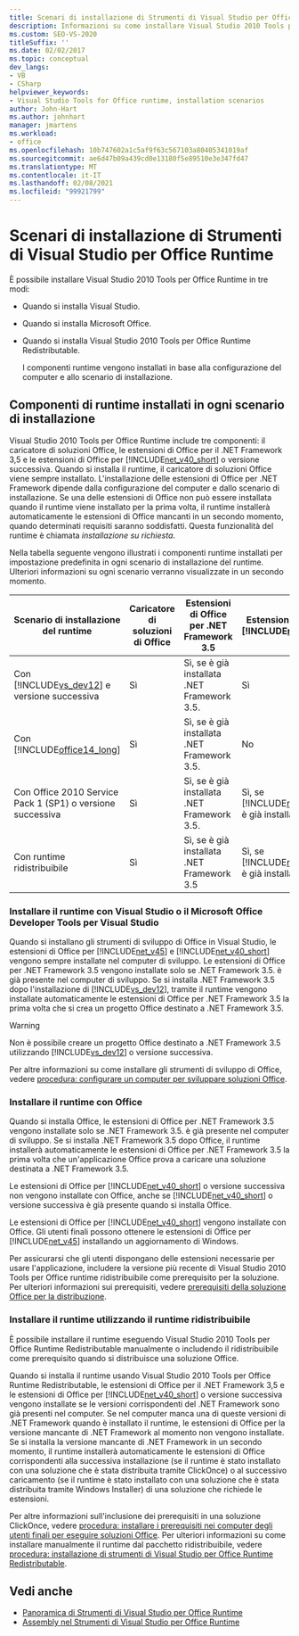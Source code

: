```yaml
---
title: Scenari di installazione di Strumenti di Visual Studio per Office Runtime
description: Informazioni su come installare Visual Studio 2010 Tools per Office Runtime. Questo articolo descrive tre scenari di installazione.
ms.custom: SEO-VS-2020
titleSuffix: ''
ms.date: 02/02/2017
ms.topic: conceptual
dev_langs:
- VB
- CSharp
helpviewer_keywords:
- Visual Studio Tools for Office runtime, installation scenarios
author: John-Hart
ms.author: johnhart
manager: jmartens
ms.workload:
- office
ms.openlocfilehash: 10b747602a1c5af9f63c567103a80405341019af
ms.sourcegitcommit: ae6d47b09a439cd0e13180f5e89510e3e347fd47
ms.translationtype: MT
ms.contentlocale: it-IT
ms.lasthandoff: 02/08/2021
ms.locfileid: "99921799"
---
```

# <a name="visual-studio-tools-for-office-runtime-installation-scenarios"></a>Scenari di installazione di Strumenti di Visual Studio per Office Runtime
  È possibile installare Visual Studio 2010 Tools per Office Runtime in tre modi:

- Quando si installa Visual Studio.

- Quando si installa Microsoft Office.

- Quando si installa Visual Studio 2010 Tools per Office Runtime Redistributable.

  I componenti runtime vengono installati in base alla configurazione del computer e allo scenario di installazione.

## <a name="runtime-components-that-are-installed-in-each-installation-scenario"></a>Componenti di runtime installati in ogni scenario di installazione
 Visual Studio 2010 Tools per Office Runtime include tre componenti: il caricatore di soluzioni Office, le estensioni di Office per il .NET Framework 3,5 e le estensioni di Office per [!INCLUDE[net_v40_short](../sharepoint/includes/net-v40-short-md.md)] o versione successiva. Quando si installa il runtime, il caricatore di soluzioni Office viene sempre installato. L'installazione delle estensioni di Office per .NET Framework dipende dalla configurazione del computer e dallo scenario di installazione. Se una delle estensioni di Office non può essere installata quando il runtime viene installato per la prima volta, il runtime installerà automaticamente le estensioni di Office mancanti in un secondo momento, quando determinati requisiti saranno soddisfatti. Questa funzionalità del runtime è chiamata *installazione su richiesta*.

 Nella tabella seguente vengono illustrati i componenti runtime installati per impostazione predefinita in ogni scenario di installazione del runtime. Ulteriori informazioni su ogni scenario verranno visualizzate in un secondo momento.

|Scenario di installazione del runtime|Caricatore di soluzioni di Office|Estensioni di Office per .NET Framework 3.5|Estensioni di Office per [!INCLUDE[net_v40_short](../sharepoint/includes/net-v40-short-md.md)]|Estensioni di Office per [!INCLUDE[net_v45](../vsto/includes/net-v45-md.md)]|
|-----------------------------------|----------------------------|--------------------------------------------------| - |---------------------------------------------------------------------------|
|Con [!INCLUDE[vs_dev12](../vsto/includes/vs-dev12-md.md)] e versione successiva|Sì|Sì, se è già installata .NET Framework 3.5.|Sì|Sì|
|Con [!INCLUDE[office14_long](../vsto/includes/office14-long-md.md)]|Sì|Sì, se è già installata .NET Framework 3.5.|No|No|
|Con Office 2010 Service Pack 1 (SP1) o versione successiva|Sì|Sì, se è già installata .NET Framework 3.5.|Sì, se [!INCLUDE[net_v40_short](../sharepoint/includes/net-v40-short-md.md)] è già installato.|No|
|Con runtime ridistribuibile|Sì|Sì, se è già installata .NET Framework 3.5|Sì, se [!INCLUDE[net_v40_short](../sharepoint/includes/net-v40-short-md.md)] è già installato.|Sì, se [!INCLUDE[net_v45](../vsto/includes/net-v45-md.md)] è già installato.|

### <a name="install-the-runtime-with-visual-studio-or-the-microsoft-office-developer-tools-for-visual-studio"></a>Installare il runtime con Visual Studio o il Microsoft Office Developer Tools per Visual Studio
 Quando si installano gli strumenti di sviluppo di Office in Visual Studio, le estensioni di Office per [!INCLUDE[net_v45](../vsto/includes/net-v45-md.md)] e [!INCLUDE[net_v40_short](../sharepoint/includes/net-v40-short-md.md)] vengono sempre installate nel computer di sviluppo. Le estensioni di Office per .NET Framework 3.5 vengono installate solo se .NET Framework 3.5. è già presente nel computer di sviluppo. Se si installa .NET Framework 3.5 dopo l'installazione di [!INCLUDE[vs_dev12](../vsto/includes/vs-dev12-md.md)], tramite il runtime vengono installate automaticamente le estensioni di Office per .NET Framework 3.5 la prima volta che si crea un progetto Office destinato a .NET Framework 3.5.

> [!WARNING]
> Non è possibile creare un progetto Office destinato a .NET Framework 3.5 utilizzando [!INCLUDE[vs_dev12](../vsto/includes/vs-dev12-md.md)] o versione successiva.

 Per altre informazioni su come installare gli strumenti di sviluppo di Office, vedere [procedura: configurare un computer per sviluppare soluzioni Office](../vsto/how-to-configure-a-computer-to-develop-office-solutions.md).

### <a name="install-the-runtime-with-office"></a>Installare il runtime con Office
 Quando si installa Office, le estensioni di Office per .NET Framework 3.5 vengono installate solo se .NET Framework 3.5. è già presente nel computer di sviluppo. Se si installa .NET Framework 3.5 dopo Office, il runtime installerà automaticamente le estensioni di Office per .NET Framework 3.5 la prima volta che un'applicazione Office prova a caricare una soluzione destinata a .NET Framework 3.5.

 Le estensioni di Office per [!INCLUDE[net_v40_short](../sharepoint/includes/net-v40-short-md.md)] o versione successiva non vengono installate con Office, anche se [!INCLUDE[net_v40_short](../sharepoint/includes/net-v40-short-md.md)] o versione successiva è già presente quando si installa Office.

 Le estensioni di Office per [!INCLUDE[net_v40_short](../sharepoint/includes/net-v40-short-md.md)] vengono installate con Office. Gli utenti finali possono ottenere le estensioni di Office per [!INCLUDE[net_v45](../vsto/includes/net-v45-md.md)] installando un aggiornamento di Windows.

 Per assicurarsi che gli utenti dispongano delle estensioni necessarie per usare l'applicazione, includere la versione più recente di Visual Studio 2010 Tools per Office runtime ridistribuibile come prerequisito per la soluzione. Per ulteriori informazioni sui prerequisiti, vedere [prerequisiti della soluzione Office per la distribuzione](/previous-versions/bb608617(v=vs.110)).

### <a name="install-the-runtime-by-using-the-runtime-redistributable"></a>Installare il runtime utilizzando il runtime ridistribuibile
 È possibile installare il runtime eseguendo Visual Studio 2010 Tools per Office Runtime Redistributable manualmente o includendo il ridistribuibile come prerequisito quando si distribuisce una soluzione Office.

 Quando si installa il runtime usando Visual Studio 2010 Tools per Office Runtime Redistributable, le estensioni di Office per il .NET Framework 3,5 e le estensioni di Office per [!INCLUDE[net_v40_short](../sharepoint/includes/net-v40-short-md.md)] o versione successiva vengono installate se le versioni corrispondenti del .NET Framework sono già presenti nel computer. Se nel computer manca una di queste versioni di .NET Framework quando è installato il runtime, le estensioni di Office per la versione mancante di .NET Framework al momento non vengono installate. Se si installa la versione mancante di .NET Framework in un secondo momento, il runtime installerà automaticamente le estensioni di Office corrispondenti alla successiva installazione (se il runtime è stato installato con una soluzione che è stata distribuita tramite ClickOnce) o al successivo caricamento (se il runtime è stato installato con una soluzione che è stata distribuita tramite Windows Installer) di una soluzione che richiede le estensioni.

 Per altre informazioni sull'inclusione dei prerequisiti in una soluzione ClickOnce, vedere [procedura: installare i prerequisiti nei computer degli utenti finali per eseguire soluzioni Office](/previous-versions/bb608608(v=vs.110)). Per ulteriori informazioni su come installare manualmente il runtime dal pacchetto ridistribuibile, vedere [procedura: installazione di strumenti di Visual Studio per Office Runtime Redistributable](../vsto/how-to-install-the-visual-studio-tools-for-office-runtime-redistributable.md).

## <a name="see-also"></a>Vedi anche
- [Panoramica di Strumenti di Visual Studio per Office Runtime](../vsto/visual-studio-tools-for-office-runtime-overview.md)
- [Assembly nel Strumenti di Visual Studio per Office Runtime](../vsto/assemblies-in-the-visual-studio-tools-for-office-runtime.md)